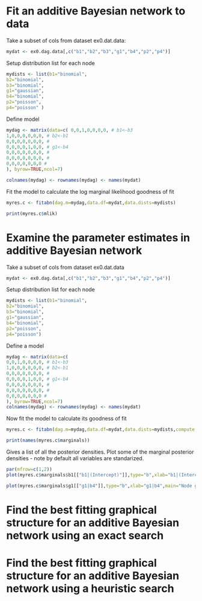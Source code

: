 # Fit an additive Bayesian network to data

Take a subset of cols from dataset ex0.dat.data:

```r
mydat <- ex0.dag.data[,c("b1","b2","b3","g1","b4","p2","p4")]
```

Setup distribution list for each node 

```r
mydists <- list(b1="binomial",
b2="binomial", 
b3="binomial", 
g1="gaussian", 
b4="binomial",
p2="poisson", 
p4="poisson" )
```

Define model 

```r
mydag <- matrix(data=c( 0,0,1,0,0,0,0, # b1<-b3 
1,0,0,0,0,0,0, # b2<-b1 
0,0,0,0,0,0,0, # 
0,0,0,0,1,0,0, # g1<-b4 
0,0,0,0,0,0,0, # 
0,0,0,0,0,0,0, # 
0,0,0,0,0,0,0 # 
), byrow=TRUE,ncol=7)

colnames(mydag) <- rownames(mydag) <- names(mydat)
```

Fit the model to calculate the log marginal likelihood goodness of fit

```r
myres.c <- fitabn(dag.m=mydag,data.df=mydat,data.dists=mydists)

print(myres.c$mlik)
```

# Examine the parameter estimates in additive Bayesian network

Take a subset of cols from dataset ex0.dat.data

```r
mydat <- ex0.dag.data[,c("b1","b2","b3","g1","b4","p2","p4")]
```

Setup distribution list for each node 

```r
mydists <- list(b1="binomial", 
b2="binomial", 
b3="binomial", 
g1="gaussian", 
b4="binomial", 
p2="poisson", 
p4="poisson")
```

Define a model 

```r
mydag <- matrix(data=c(
0,0,1,0,0,0,0, # b1<-b3 
1,0,0,0,0,0,0, # b2<-b1 
0,0,0,0,0,0,0, # 
0,0,0,0,1,0,0, # g1<-b4 
0,0,0,0,0,0,0, # 
0,0,0,0,0,0,0, # 
0,0,0,0,0,0,0 #
), byrow=TRUE,ncol=7)
colnames(mydag) <- rownames(mydag) <- names(mydat)
```

Now fit the model to calculate its goodness of fit

```r
myres.c <- fitabn(dag.m=mydag,data.df=mydat,data.dists=mydists,compute.fixed=TRUE)

print(names(myres.c$marginals))
```

Gives a list of all the posterior densities. Plot some of the marginal posterior densities - note by default all variables are standarized. 

```r
par(mfrow=c(1,2))
plot(myres.c$marginals$b1[["b1|(Intercept)"]],type="b",xlab="b1|(Intercept)", main="Node b1, Intercept",pch="+",col="green")

plot(myres.c$marginals$g1[["g1|b4"]],type="b",xlab="g1|b4",main="Node g1, parameter b4",pch="+",col="orange")
```

# Find the best fitting graphical structure for an additive Bayesian network using an exact search
# Find the best fitting graphical structure for an additive Bayesian network using a heuristic search